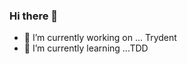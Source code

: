 ### Hi there 👋

<!--
**ELDunn/ELDUNN** is a ✨ _special_ ✨ repository because its `README.md` (this file) appears on your GitHub profile.

Here are some ideas to get you started:

- 🔭 I’m currently working on ... Trydent
- 🌱 I’m currently learning ...TDD

-->
- 🔭 I’m currently working on ... Trydent
- 🌱 I’m currently learning ...TDD
